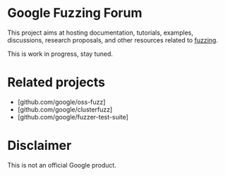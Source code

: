 # Google Fuzzing Forum

This project aims at hosting documentation, tutorials, examples, discussions, research proposals, and other resources related to [fuzzing](https://en.wikipedia.org/wiki/Fuzzing).

This is work in progress, stay tuned.

# Related projects

* [github.com/google/oss-fuzz]
* [github.com/google/clusterfuzz]
* [github.com/google/fuzzer-test-suite]

# Disclaimer
This is not an official Google product.

